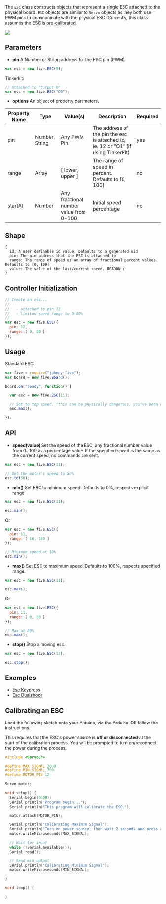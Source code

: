 The `ESC` class constructs objects that represent a single ESC attached to the physical board. `ESC` objects are similar to `Servo` objects as they both use PWM pins to communicate with the physical ESC. Currently, this class assumes the ESC is [pre-calibrated](#wiki-calibrating-an-esc).

<img src="https://raw.github.com/rwaldron/johnny-five/master/docs/breadboard/esc-keypress.png">

## Parameters

- **pin** A Number or String address for the ESC pin (PWM).
```js
var esc = new five.ESC(9);
```
Tinkerkit: 
```js
// Attached to "Output 0"
var esc = new five.ESC("O0");
```


- **options** An object of property parameters.
<table>
  <thead>
    <tr>
      <th>Property Name</th>
      <th>Type</th>
      <th>Value(s)</th>
      <th>Description</th>
      <th>Required</th>
    </tr>
  </thead>
  <tbody>
    <tr>
      <td>pin</td>
      <td>Number, String</td>
      <td>Any PWM Pin</td>
      <td>The address of the pin the esc is attached to, ie. 12 or "O1" (if using TinkerKit)</td>
      <td>yes</td>
    </tr>
    <tr>
      <td>range</td>
      <td>Array</td>
      <td>[ lower, upper ]</td>
      <td>The range of speed in percent. Defaults to [0, 100]</td>
      <td>no</td>
    </tr>
    <tr>
      <td>startAt</td>
      <td>Number</td>
      <td>Any fractional number value from 0-100</td>
      <td>Initial speed percentage</td>
      <td>no</td>
    </tr>
  </tbody>
</table>


## Shape

```
{ 
  id: A user definable id value. Defaults to a generated uid
  pin: The pin address that the ESC is attached to
  range: The range of speed as an array of fractional percent values. Defaults to [0, 100]
  value: The value of the last/current speed. READONLY
}
```

## Controller Initialization

```js
// Create an esc...
// 
//   - attached to pin 12
//   - limited speed range to 0-80%
//
var esc = new five.ESC({
  pin: 12, 
  range: [ 0, 80 ]
});
```



## Usage

Standard ESC
```js
var five = require("johnny-five");
var board = new five.Board();

board.on("ready", function() {

  var esc = new five.ESC(11);

  // Set to top speed. (this can be physically dangerous, you've been warned.)
  esc.max();

});
```

## API

- **speed(value)** Set the speed of the ESC, any fractional number value from 0...100 as a percentage value. If the specified speed is the same as the current speed, no commands are sent.
```js
var esc = new five.ESC(11);

// Set the motor's speed to 50%
esc.to(50);
```

- **min()** Set ESC to minimum speed. Defaults to 0%, respects explicit range.
```js
var esc = new five.ESC(11);

esc.min();
```
Or 
```js
var esc = new five.ESC({
  pin: 11, 
  range: [ 10, 100 ]
});

// Minimum speed at 10%
esc.min();
```

- **max()** Set ESC to maximum speed. Defaults to 100%, respects specified range.
```js
var esc = new five.ESC(11);

esc.max();
```
Or 
```js
var esc = new five.ESC({
  pin: 11, 
  range: [ 0, 80 ]
});

// Max at 80%
esc.max();
```

- **stop()** Stop a moving esc. 
```js
var esc = new five.ESC(12);

esc.stop();
```



## Examples
- [Esc Keypress](https://github.com/rwldrn/johnny-five/blob/master/docs/esc-keypress.md)
- [Esc Dualshock](https://github.com/rwldrn/johnny-five/blob/master/docs/esc-dualshock.md)


## Calibrating an ESC

Load the following sketch onto your Arduino, via the Arduino IDE follow the instructions.

This requires that the ESC's power source is **off or disconnected** at the start of the calibration process. You will be prompted to turn on/reconnect the power during the process.

```c
#include <Servo.h>

#define MAX_SIGNAL 2000
#define MIN_SIGNAL 700
#define MOTOR_PIN 12

Servo motor;

void setup() {
  Serial.begin(9600);
  Serial.println("Program begin...");
  Serial.println("This program will calibrate the ESC.");

  motor.attach(MOTOR_PIN);

  Serial.println("Calibrating Maximum Signal");
  Serial.println("Turn on power source, then wait 2 seconds and press any key + <enter>");
  motor.writeMicroseconds(MAX_SIGNAL);

  // Wait for input
  while (!Serial.available());
  Serial.read();

  // Send min output
  Serial.println("Calibrating Minimum Signal");
  motor.writeMicroseconds(MIN_SIGNAL);

}

void loop() {  

}
```